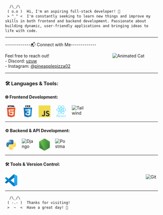 ```
  /\_/\  
 ( o.o )  Hi, I'm an aspiring full-stack developer! 🚀
 > ^_^ <  I'm constantly seeking to learn new things and improve my skills in both frontend and backend development. Passionate about building dynamic, user-friendly applications and bringing ideas to life with code.
```

---

-------------📬 Connect with Me-------------
<p style="display: flex; justify-content: space-between; width: 100%;">
  <span style="text-align: left;">
    Feel free to reach out!<br>
    - Discord: <a href="https://discord.gg/uzuw">uzuw</a><br>
    - Instagram: <a href="https://www.instagram.com/pineapplepizza02">@pineapplepizza02</a>
  </span>
  <img src="https://media4.giphy.com/media/v1.Y2lkPTc5MGI3NjExOHNxcjFmb2NmdjVxcWp6NXdtYnJpZHEya205cGZsMnEyZXBxbjg4YyZlcD12MV9pbnRlcm5hbF9naWZfYnlfaWQmY3Q9Zw/nFLW7PNGgN3lI68rdv/giphy.gif" width="150" alt="Animated Cat">
</p>


---

### 🛠️ Languages & Tools:

#### 🌐 Frontend Development:
<p align="left" style="display: flex; gap: 15px;">
  <img src="https://raw.githubusercontent.com/devicons/devicon/master/icons/html5/html5-original-wordmark.svg" alt="HTML" width="40" height="40"/> 
   <img src="https://raw.githubusercontent.com/devicons/devicon/master/icons/css3/css3-original-wordmark.svg" alt="CSS" width="40" height="40"/> 
  <img src="https://raw.githubusercontent.com/devicons/devicon/master/icons/javascript/javascript-original.svg" alt="JavaScript" width="40" height="40"/> 
   <img src="https://raw.githubusercontent.com/devicons/devicon/master/icons/react/react-original-wordmark.svg" alt="React" width="40" height="40"/> 
   <img src="https://www.vectorlogo.zone/logos/tailwindcss/tailwindcss-icon.svg" alt="Tailwind" width="40" height="40"/> 
</p>

---

#### ⚙️ Backend & API Development:
<p align="left" style="display: flex; gap: 15px;">
  <img src="https://raw.githubusercontent.com/devicons/devicon/master/icons/python/python-original.svg" alt="Python" width="40" height="40"/> 
  <img src="https://cdn.worldvectorlogo.com/logos/django.svg" alt="Django" width="40" height="40"/>
  <img src="https://raw.githubusercontent.com/devicons/devicon/master/icons/nodejs/nodejs-original.svg" alt="Node.js" width="40" height="40"/> 
  <img src="https://www.vectorlogo.zone/logos/getpostman/getpostman-icon.svg" alt="Postman" width="40" height="40"/> 
</p>

---

#### 🛠️ Tools & Version Control:
<p align="left" style="display: flex; gap: 15px; justify-content: space-between;">
  <img src="https://raw.githubusercontent.com/devicons/devicon/master/icons/vscode/vscode-original.svg" alt="VS Code" width="40" height="40"/> 
  <img src="https://www.vectorlogo.zone/logos/git-scm/git-scm-icon.svg" alt="Git" width="40" height="40"/> 
</p>

---

```
  /\_/\  
 ( -.- )  Thanks for visiting!
 >  ~  <  Have a great day! 🚀
```

